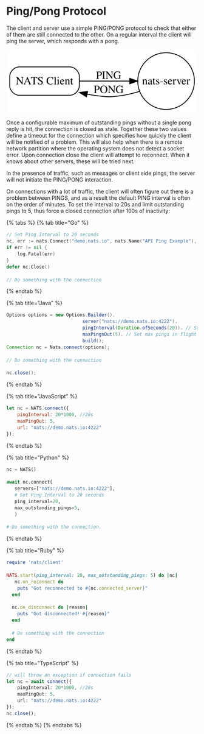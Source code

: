 # Ping/Pong Protocol

The client and server use a simple PING/PONG protocol to check that either of them are still connected to the other. On a regular interval the client will ping the server, which responds with a pong.

![](../../.gitbook/assets/pingpong.svg)

Once a configurable maximum of outstanding pings without a single pong reply is hit, the connection is closed as stale. Together these two values define a timeout for the connection which specifies how quickly the client will be notified of a problem. This will also help when there is a remote network partition where the operating system does not detect a socket error. Upon connection close the client will attempt to reconnect. When it knows about other servers, these will be tried next.

In the presence of traffic, such as messages or client side pings, the server will not initiate the PING/PONG interaction. 

On connections with a lot of traffic, the client will often figure out there is a problem between PINGS, and as a result the default PING interval is often on the order of minutes. To set the interval to 20s and limit outstanding pings to 5, thus force a closed connection after 100s of inactivity:

{% tabs %}
{% tab title="Go" %}
```go
// Set Ping Interval to 20 seconds
nc, err := nats.Connect("demo.nats.io", nats.Name("API Ping Example"), nats.PingInterval(20*time.Second), nats.MaxPingsOutstanding(5))
if err != nil {
    log.Fatal(err)
}
defer nc.Close()

// Do something with the connection
```
{% endtab %}

{% tab title="Java" %}
```java
Options options = new Options.Builder().
                            server("nats://demo.nats.io:4222").
                            pingInterval(Duration.ofSeconds(20)). // Set Ping Interval
                            maxPingsOut(5). // Set max pings in flight
                            build();
Connection nc = Nats.connect(options);

// Do something with the connection

nc.close();
```
{% endtab %}

{% tab title="JavaScript" %}
```javascript
let nc = NATS.connect({
    pingInterval: 20*1000, //20s
    maxPingOut: 5,
    url: "nats://demo.nats.io:4222"
});
```
{% endtab %}

{% tab title="Python" %}
```python
nc = NATS()

await nc.connect(
   servers=["nats://demo.nats.io:4222"],
   # Set Ping Interval to 20 seconds
   ping_interval=20,
   max_outstanding_pings=5,
   )

# Do something with the connection.
```
{% endtab %}

{% tab title="Ruby" %}
```ruby
require 'nats/client'

NATS.start(ping_interval: 20, max_outstanding_pings: 5) do |nc|
   nc.on_reconnect do
    puts "Got reconnected to #{nc.connected_server}"
  end

  nc.on_disconnect do |reason|
    puts "Got disconnected! #{reason}"
  end

  # Do something with the connection
end
```
{% endtab %}

{% tab title="TypeScript" %}
```typescript
// will throw an exception if connection fails
let nc = await connect({
    pingInterval: 20*1000, //20s
    maxPingOut: 5,
    url: "nats://demo.nats.io:4222"
});
nc.close();
```
{% endtab %}
{% endtabs %}
